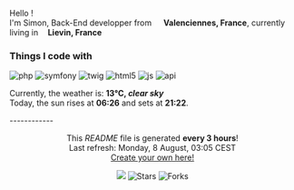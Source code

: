 <p>Hello !</br> I'm Simon, Back-End developper from <img src="https://cdn-icons-png.flaticon.com/512/197/197560.png" width="13"/> <b>Valenciennes, France</b>, currently living in <img src="https://cdn-icons-png.flaticon.com/512/197/197560.png" width="13"/><b>Lievin, France</b></p>
<h3>Things I code with</h3>
<p>
	<img alt="php" src="https://img.shields.io/badge/-PHP-7175AA?style=flat&logo=php&logoColor=white" />
	<img alt="symfony" src="https://img.shields.io/badge/-Symfony-027BB9?style=flat&logo=symfony&logoColor=white" />
	<img alt="twig" src="https://img.shields.io/badge/-twig-B6C927?style=flat" />
	<img alt="html5" src="https://img.shields.io/badge/-HTML5-E34F26?style=flat&logo=html5&logoColor=white" />
	<img alt="js" src="https://img.shields.io/badge/-javascript-EFD81D?style=flat&logo=javascript&logoColor=white" />
	<img alt="api" src="https://img.shields.io/badge/-API-2FC1C1?style=flat" />
</p>
<p>
Currently, the weather is: <b> 13°C, <i>clear sky</i></b>
</br>Today, the sun rises at <b>06:26</b> and sets at <b>21:22</b>.
</p>
------------
<p align="center">This <i>README</i> file is generated <b>every 3 hours</b>!</br>Last refresh: Monday, 8 August, 03:05 CEST<br /><a href="https://medium.com/@th.guibert/how-to-create-a-self-updating-readme-md-for-your-github-profile-f8b05744ca91">Create your own here!</a></p>
<p align="center"><img src="https://github.com/DarkChyper/DarkChyper/workflows/README%20build/badge.svg" /> <img alt="Stars" src="https://img.shields.io/github/stars/DarkChyper/DarkChyper?style=flat-square&labelColor=343b41"/> <img alt="Forks" src="https://img.shields.io/github/forks/DarkChyper/DarkChyper?style=flat-square&labelColor=343b41"/></p>
